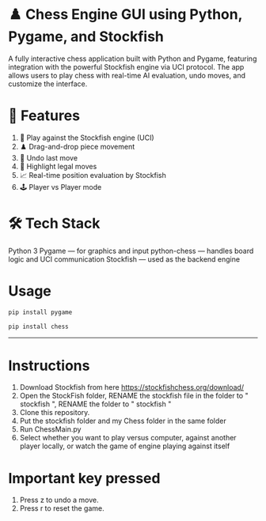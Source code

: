 # ♟️ Chess Engine GUI using Python, Pygame, and Stockfish
A fully interactive chess application built with Python and Pygame, featuring integration with the powerful Stockfish engine via UCI protocol. The app allows users to play chess with real-time AI evaluation, undo moves, and customize the interface.
# 🎯 Features
1. 🧠 Play against the Stockfish engine (UCI)
2. ♟️ Drag-and-drop piece movement
3. 🔁 Undo last move
4. 🧩 Highlight legal moves
5. 📈 Real-time position evaluation by Stockfish
6. 🕹️ Player vs Player mode
# 🛠️ Tech Stack
Python 3
Pygame — for graphics and input
python-chess — handles board logic and UCI communication
Stockfish — used as the backend engine
# Usage
```bash
pip install pygame
```
```bash
pip install chess
```
--------------------
# Instructions
1. Download Stockfish from here https://stockfishchess.org/download/
2. Open the StockFish folder, RENAME the stockfish file in the folder to " stockfish ", RENAME the folder to " stockfish "
3. Clone this repository.
4. Put the stockfish folder and my Chess folder in the same folder
5. Run ChessMain.py
6. Select whether you want to play versus computer, against another player locally, or watch the game of engine playing against itself
# Important key pressed
1. Press z to undo a move.
2. Press r to reset the game.




